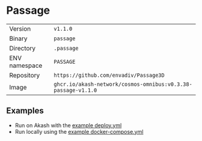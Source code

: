 # Passage

| | |
|---|---|
|Version|`v1.1.0`|
|Binary|`passage`|
|Directory|`.passage`|
|ENV namespace|`PASSAGE`|
|Repository|`https://github.com/envadiv/Passage3D`|
|Image|`ghcr.io/akash-network/cosmos-omnibus:v0.3.38-passage-v1.1.0`|

## Examples

- Run on Akash with the [example deploy.yml](./deploy.yml)
- Run locally using the [example docker-compose.yml](./docker-compose.yml)
